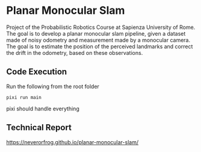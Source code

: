 # Planar Monocular Slam

Project of the Probabilistic Robotics Course at Sapienza University of Rome. The goal is to develop a planar monocular slam pipeline, given a dataset made of noisy odometry and measurement made by a monocular camera. The goal is to estimate the position of the perceived landmarks and correct the drift in the odometry, based on these observations.

## Code Execution

Run the following from the root folder
```
pixi run main
```
pixi should handle everything

## Technical Report 

https://neverorfrog.github.io/planar-monocular-slam/